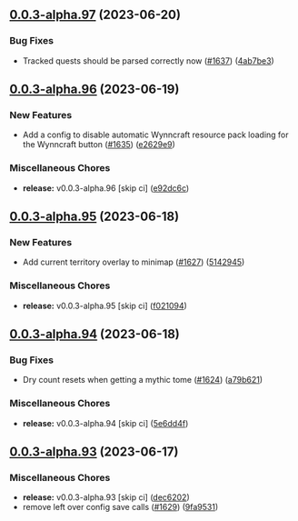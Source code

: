 ## [0.0.3-alpha.97](https://github.com/Wynntils/Artemis/compare/v0.0.3-alpha.96...v0.0.3-alpha.97) (2023-06-20)


### Bug Fixes

* Tracked quests should be parsed correctly now ([#1637](https://github.com/Wynntils/Artemis/issues/1637)) ([4ab7be3](https://github.com/Wynntils/Artemis/commit/4ab7be3e5124ec6a4a0606e9c4299880ecc6aa8b))

## [0.0.3-alpha.96](https://github.com/Wynntils/Artemis/compare/v0.0.3-alpha.95...v0.0.3-alpha.96) (2023-06-19)


### New Features

* Add a config to disable automatic Wynncraft resource pack loading for the Wynncraft button ([#1635](https://github.com/Wynntils/Artemis/issues/1635)) ([e2629e9](https://github.com/Wynntils/Artemis/commit/e2629e95f9607b505d427b051559bba9e2442ce6))


### Miscellaneous Chores

* **release:** v0.0.3-alpha.96 [skip ci] ([e92dc6c](https://github.com/Wynntils/Artemis/commit/e92dc6c47fc7ef5f04f57622881c10a8fe120710))

## [0.0.3-alpha.95](https://github.com/Wynntils/Artemis/compare/v0.0.3-alpha.94...v0.0.3-alpha.95) (2023-06-18)


### New Features

* Add current territory overlay to minimap ([#1627](https://github.com/Wynntils/Artemis/issues/1627)) ([5142945](https://github.com/Wynntils/Artemis/commit/514294545a345ab9a9839397269593b32fc61933))


### Miscellaneous Chores

* **release:** v0.0.3-alpha.95 [skip ci] ([f021094](https://github.com/Wynntils/Artemis/commit/f021094caebc609dcc1dbb9f4101068e231261fc))

## [0.0.3-alpha.94](https://github.com/Wynntils/Artemis/compare/v0.0.3-alpha.93...v0.0.3-alpha.94) (2023-06-18)


### Bug Fixes

* Dry count resets when getting a mythic tome ([#1624](https://github.com/Wynntils/Artemis/issues/1624)) ([a79b621](https://github.com/Wynntils/Artemis/commit/a79b621d6068ab3acea20830869f30ca73fc7e19))


### Miscellaneous Chores

* **release:** v0.0.3-alpha.94 [skip ci] ([5e6dd4f](https://github.com/Wynntils/Artemis/commit/5e6dd4f2ec68ac0e8a936cbb6d5f8f5d72d758f6))

## [0.0.3-alpha.93](https://github.com/Wynntils/Artemis/compare/v0.0.3-alpha.92...v0.0.3-alpha.93) (2023-06-17)


### Miscellaneous Chores

* **release:** v0.0.3-alpha.93 [skip ci] ([dec6202](https://github.com/Wynntils/Artemis/commit/dec620242c7226956ab872a7cfff4f48e40ec3bb))
* remove left over config save calls ([#1629](https://github.com/Wynntils/Artemis/issues/1629)) ([9fa9531](https://github.com/Wynntils/Artemis/commit/9fa953171798822b279f650fc19bfa9922f64b06))

